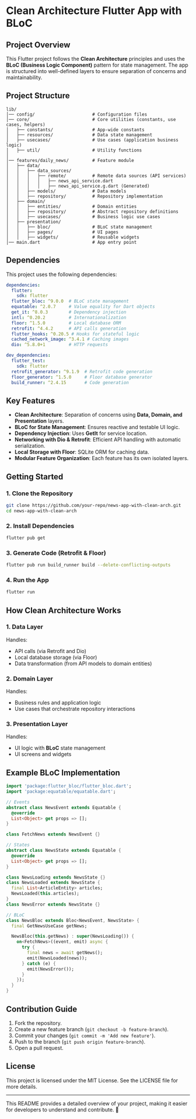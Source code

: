 # Clean Architecture Flutter App with BLoC

## Project Overview
This Flutter project follows the **Clean Architecture** principles and uses the **BLoC (Business Logic Component)** pattern for state management. The app is structured into well-defined layers to ensure separation of concerns and maintainability.

## Project Structure
```
lib/
│── config/                      # Configuration files
│── core/                        # Core utilities (constants, use cases, helpers)
│   ├── constants/               # App-wide constants
│   ├── resources/               # Data state management
│   ├── usecases/                # Use cases (application business logic)
│   ├── util/                    # Utility functions
│
│── features/daily_news/         # Feature module
│   ├── data/
│   │   ├── data_sources/
│   │   │   ├── remote/          # Remote data sources (API services)
│   │   │   │   ├── news_api_service.dart
│   │   │   │   ├── news_api_service.g.dart (Generated)
│   │   ├── models/              # Data models
│   │   ├── repository/          # Repository implementation
│   ├── domain/
│   │   ├── entities/            # Domain entities
│   │   ├── repository/          # Abstract repository definitions
│   │   ├── usecases/            # Business logic use cases
│   ├── presentation/
│   │   ├── bloc/                # BLoC state management
│   │   ├── pages/               # UI pages
│   │   ├── widgets/             # Reusable widgets
│── main.dart                    # App entry point
```

## Dependencies
This project uses the following dependencies:

```yaml
dependencies:
  flutter:
    sdk: flutter
  flutter_bloc: ^9.0.0  # BLoC state management
  equatable: ^2.0.7     # Value equality for Dart objects
  get_it: ^8.0.3        # Dependency injection
  intl: ^0.20.2         # Internationalization
  floor: ^1.5.0         # Local database ORM
  retrofit: ^4.4.2      # API calls generation
  flutter_hooks: ^0.20.5 # Hooks for stateful logic
  cached_network_image: ^3.4.1 # Caching images
  dio: ^5.8.0+1         # HTTP requests

dev_dependencies:
  flutter_test:
    sdk: flutter
  retrofit_generator: ^9.1.9  # Retrofit code generation
  floor_generator: ^1.5.0     # Floor database generator
  build_runner: ^2.4.15       # Code generation
```

## Key Features
- **Clean Architecture**: Separation of concerns using **Data, Domain, and Presentation** layers.
- **BLoC for State Management**: Ensures reactive and testable UI logic.
- **Dependency Injection**: Uses **GetIt** for service location.
- **Networking with Dio & Retrofit**: Efficient API handling with automatic serialization.
- **Local Storage with Floor**: SQLite ORM for caching data.
- **Modular Feature Organization**: Each feature has its own isolated layers.

## Getting Started
### 1. Clone the Repository
```sh
git clone https://github.com/your-repo/news-app-with-clean-arch.git
cd news-app-with-clean-arch
```

### 2. Install Dependencies
```sh
flutter pub get
```

### 3. Generate Code (Retrofit & Floor)
```sh
flutter pub run build_runner build --delete-conflicting-outputs
```

### 4. Run the App
```sh
flutter run
```

## How Clean Architecture Works
### 1. **Data Layer**
Handles:
- API calls (via Retrofit and Dio)
- Local database storage (via Floor)
- Data transformation (from API models to domain entities)

### 2. **Domain Layer**
Handles:
- Business rules and application logic
- Use cases that orchestrate repository interactions

### 3. **Presentation Layer**
Handles:
- UI logic with **BLoC** state management
- UI screens and widgets

## Example BLoC Implementation
```dart
import 'package:flutter_bloc/flutter_bloc.dart';
import 'package:equatable/equatable.dart';

// Events
abstract class NewsEvent extends Equatable {
  @override
  List<Object> get props => [];
}

class FetchNews extends NewsEvent {}

// States
abstract class NewsState extends Equatable {
  @override
  List<Object> get props => [];
}

class NewsLoading extends NewsState {}
class NewsLoaded extends NewsState {
  final List<ArticleEntity> articles;
  NewsLoaded(this.articles);
}
class NewsError extends NewsState {}

// BLoC
class NewsBloc extends Bloc<NewsEvent, NewsState> {
  final GetNewsUseCase getNews;

  NewsBloc(this.getNews) : super(NewsLoading()) {
    on<FetchNews>((event, emit) async {
      try {
        final news = await getNews();
        emit(NewsLoaded(news));
      } catch (e) {
        emit(NewsError());
      }
    });
  }
}
```

## Contribution Guide
1. Fork the repository.
2. Create a new feature branch (`git checkout -b feature-branch`).
3. Commit your changes (`git commit -m 'Add new feature'`).
4. Push to the branch (`git push origin feature-branch`).
5. Open a pull request.

## License
This project is licensed under the MIT License. See the LICENSE file for more details.

---

This README provides a detailed overview of your project, making it easier for developers to understand and contribute. 🚀
